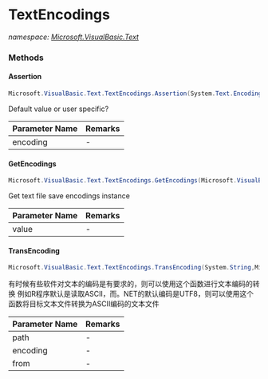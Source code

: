 ﻿# TextEncodings
_namespace: <a href="#" onClick="load('/docs/Microsoft.VisualBasic.Text/index.md')">Microsoft.VisualBasic.Text</a>_





### Methods

#### Assertion
```csharp
Microsoft.VisualBasic.Text.TextEncodings.Assertion(System.Text.Encoding)
```
Default value or user specific?

|Parameter Name|Remarks|
|--------------|-------|
|encoding|-|


#### GetEncodings
```csharp
Microsoft.VisualBasic.Text.TextEncodings.GetEncodings(Microsoft.VisualBasic.Text.Encodings)
```
Get text file save encodings instance

|Parameter Name|Remarks|
|--------------|-------|
|value|-|


#### TransEncoding
```csharp
Microsoft.VisualBasic.Text.TextEncodings.TransEncoding(System.String,Microsoft.VisualBasic.Text.Encodings,System.Text.Encoding)
```
有时候有些软件对文本的编码是有要求的，则可以使用这个函数进行文本编码的转换
 例如R程序默认是读取ASCII，而。NET的默认编码是UTF8，则可以使用这个函数将目标文本文件转换为ASCII编码的文本文件

|Parameter Name|Remarks|
|--------------|-------|
|path|-|
|encoding|-|
|from|-|



